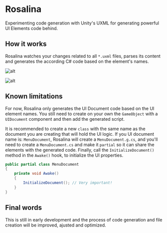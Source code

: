 # Rosalina
Experimenting code generation with Unity's UXML for generating powerful UI Elements code behind.

## How it works

Rosalina watches your changes related to all `*.uxml` files, parses its content and generates the according C# code based on the element's names.

![alt](https://github.com/Eastrall/Rosalina/blob/main/docs/rosalina-code-gen.png?raw=true)

![alt](https://i.gyazo.com/291ca8702846fcff5c2a53ba4c766536.gif)

## Known limitations

For now, Rosalina only generates the UI Document code based on the UI element names. You still need to create on your own the `GameObject` with a `UIDocument` component and then add the generated script.

It is recommended to create a new `class` with the same name as the document you are creating that will hold the UI logic. If you UI document name is: `MenuDocument`, Rosalina will create a `MenuDocument.g.cs`, and you'll need to create a `MenuDocument.cs` and make it `partial` so it can share the elements with the generated code.
Finally, call the `InitializeDocument()` method in the `Awake()` hook, to initialize the UI properties.

```csharp
public partial class MenuDocument
{
    private void Awake()
    {
        InitializeDocument(); // Very important!
    }
}
```

## Final words

This is still in early development and the process of code generation and file creation will be improved, ajusted and optimized.

